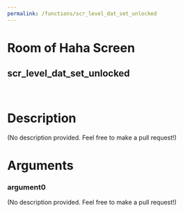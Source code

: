 ```yaml
---
permalink: /functions/scr_level_dat_set_unlocked
---
```

# Room of Haha Screen  
## scr_level_dat_set_unlocked  
&nbsp;  
# Description  
(No description provided. Feel free to make a pull request!) 
&nbsp;  
# Arguments
### argument0
(No description provided. Feel free to make a pull request!)
&nbsp;  


